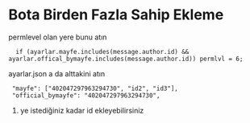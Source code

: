 # Bota Birden Fazla Sahip Ekleme

permlevel olan yere bunu atın

```text
  if (ayarlar.mayfe.includes(message.author.id) && ayarlar.offical_bymayfe.includes(message.author.id)) permlvl = 6;
```

ayarlar.json a da alttakini atın

```text
 "mayfe": ["402047297963294730", "id2", "id3"],
 "official_bymayfe": "402047297963294730",
```

 1. ye istediğiniz kadar id ekleyebilirsiniz

